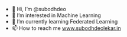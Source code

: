 - 👋 Hi, I’m @subodhdeo
- 👀 I’m interested in Machine Learning 
- 🌱 I’m currently learning Federated Learning
- 📫 How to reach me www.subodhdeolekar.in

<!---
subodhdeo/subodhdeo is a ✨ special ✨ repository because its `README.md` (this file) appears on your GitHub profile.
You can click the Preview link to take a look at your changes.
--->
